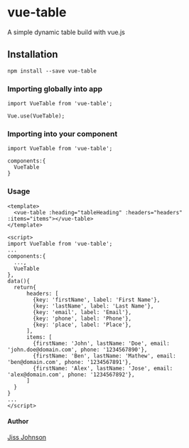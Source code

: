 # vue-table

A simple dynamic table build with vue.js

## Installation

```
npm install --save vue-table
```

### Importing globally into app

```
import VueTable from 'vue-table';

Vue.use(VueTable);
```

### Importing into your component

```
import VueTable from 'vue-table';

components:{
  VueTable
}
```

### Usage

```
<template>
  <vue-table :heading="tableHeading" :headers="headers" :items="items"></vue-table>
</template>

<script>
import VueTable from 'vue-table';
...
components:{
  ...,
  VueTable
},
data(){
  return{
      headers: [
        {key: 'firstName', label: 'First Name'},
        {key: 'lastName', label: 'Last Name'},
        {key: 'email', label: 'Email'},
        {key: 'phone', label: 'Phone'},
        {key: 'place', label: 'Place'},
      ],
      items: [
        {firstName: 'John', lastName: 'Doe', email: 'john.doe@domain.com', phone: '1234567890'},
        {firstName: 'Ben', lastName: 'Mathew', email: 'ben@domain.com', phone: '1234567891'},
        {firstName: 'Alex', lastName: 'Jose', email: 'alex@domain.com', phone: '1234567892'},
      ]
  }
}
...
</script>
```

#### Author

[Jiss Johnson](https://jissjohnson.info)